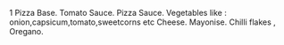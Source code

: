 1 Pizza Base.
Tomato Sauce.
Pizza Sauce.
Vegetables like : onion,capsicum,tomato,sweetcorns etc
Cheese.
Mayonise.
Chilli flakes , Oregano.

